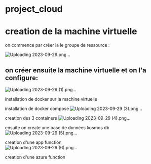 # project_cloud

# creation de la machine virtuelle
on commence par créer la le groupe de ressource :

![Uploading 2023-09-29.png…]()

 ## on créer ensuite la machine virtuelle et on l'a configure:
![Uploading 2023-09-29 (1).png…]()

 installation de docker sur la machine virtuelle

installation de docker compose 
![Uploading 2023-09-29 (3).png…]()

creation des 3 containers 
![Uploading 2023-09-29 (4).png…]()

ensuite  on create une base de données kosmos db 
![Uploading 2023-09-29 (5).png…]()

creation d'une app function  
![Uploading 2023-09-29 (6).png…]()

creation d'une azure function 



